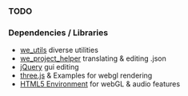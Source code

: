 ### TODO

### Dependencies / Libraries
- [we_utils](https://github.com/hexxone/we_utils) diverse utilities
- [we_project_helper](https://github.com/hexxone/we_project_helper) translating & editing .json
- [jQuery](https://jquery.com/) gui editing
- [three.js](https://threejs.org/) & Examples for webgl rendering
- [HTML5 Environment](https://html5test.com/) for webGL & audio features
